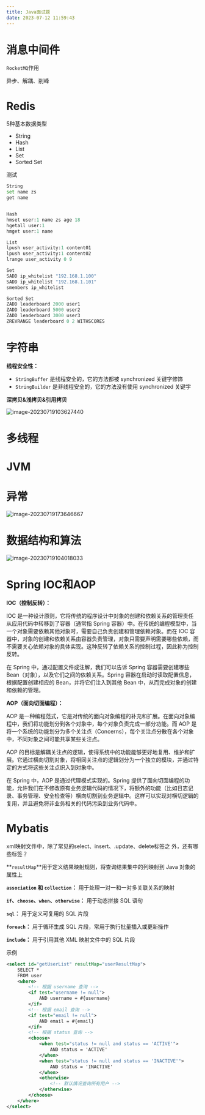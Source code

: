 ```yaml
---
title: Java面试题
date: 2023-07-12 11:59:43
---
```


# 消息中间件

`RocketMQ`作用

异步、解耦、削峰

# Redis

5种基本数据类型

- String
- Hash
- List
- Set
- Sorted Set

测试

```python
String
set name zs
get name


Hash
hmset user:1 name zs age 18
hgetall user:1
hmget user:1 name

List
lpush user_activity:1 content01
lpush user_activity:1 content02
lrange user_activity 0 9

Set
SADD ip_whitelist "192.168.1.100"
SADD ip_whitelist "192.168.1.101"
smembers ip_whitelist

Sorted Set
ZADD leaderboard 2000 user1
ZADD leaderboard 5000 user2
ZADD leaderboard 3000 user3
ZREVRANGE leaderboard 0 2 WITHSCORES
```

 



# 字符串

**线程安全性：**

- `StringBuffer` 是线程安全的，它的方法都被 synchronized 关键字修饰
- `StringBuilder` 是非线程安全的，它的方法没有使用 synchronized 关键字

**深拷贝&浅拷贝&引用拷贝**

![image-20230719103627440](http://cxy-csx.top/image-20230719103627440.png)



# 多线程



# JVM



# 异常

![image-20230719173646667](http://cxy-csx.top/image-20230719173646667.png)

# 数据结构和算法

![image-20230719104018033](http://cxy-csx.top/image-20230719104018033.png)

# Spring IOC和AOP

**IOC（控制反转）：**

IOC 是一种设计原则，它将传统的程序设计中对象的创建和依赖关系的管理责任从应用代码中转移到了容器（通常指 Spring 容器）中。在传统的编程模型中，当一个对象需要依赖其他对象时，需要自己负责创建和管理依赖对象。而在 IOC 容器中，对象的创建和依赖关系由容器负责管理，对象只需要声明需要哪些依赖，而不需要关心依赖对象的具体实现。这种反转了依赖关系的控制过程，因此称为控制反转。

在 Spring 中，通过配置文件或注解，我们可以告诉 Spring 容器需要创建哪些 Bean（对象），以及它们之间的依赖关系。Spring 容器在启动时读取配置信息，根据配置创建相应的 Bean，并将它们注入到其他 Bean 中，从而完成对象的创建和依赖的管理。

**AOP（面向切面编程）：**

AOP 是一种编程范式，它是对传统的面向对象编程的补充和扩展。在面向对象编程中，我们将功能划分到各个对象中，每个对象负责完成一部分功能。而 AOP 是将一个系统的功能划分为多个关注点（Concerns），每个关注点分散在各个对象中，不同对象之间可能共享某些关注点。

AOP 的目标是解耦关注点的逻辑，使得系统中的功能能够更好地复用、维护和扩展。它通过横向切割对象，将相同关注点的逻辑划分为一个独立的模块，并通过特定的方式将这些关注点织入到对象中。

在 Spring 中，AOP 是通过代理模式实现的。Spring 提供了面向切面编程的功能，允许我们在不修改原有业务逻辑代码的情况下，将额外的功能（比如日志记录、事务管理、安全检查等）横向切割到业务逻辑中。这样可以实现对横切逻辑的复用，并且避免将非业务相关的代码污染到业务代码中。

# Mybatis

xml映射文件中，除了常见的select、insert、.update、delete标签之 外，还有哪些标签？

**`resultMap`**用于定义结果映射规则，将查询结果集中的列映射到 Java 对象的属性上

**`association` 和 `collection`：** 用于处理一对一和一对多关联关系的映射

**`if`、`choose`、`when`、`otherwise`：** 用于动态拼接 SQL 语句

**`sql`：** 用于定义可复用的 SQL 片段

**`foreach`：** 用于循环生成 SQL 片段，常用于执行批量插入或更新操作

**`include`：** 用于引用其他 XML 映射文件中的 SQL 片段

示例

```xml
<select id="getUserList" resultMap="userResultMap">
    SELECT *
    FROM user
    <where>
        <!-- 根据 username 查询 -->
        <if test="username != null">
            AND username = #{username}
        </if>
        <!-- 根据 email 查询 -->
        <if test="email != null">
            AND email = #{email}
        </if>
        <!-- 根据 status 查询 -->
        <choose>
            <when test="status != null and status == 'ACTIVE'">
                AND status = 'ACTIVE'
            </when>
            <when test="status != null and status == 'INACTIVE'">
                AND status = 'INACTIVE'
            </when>
            <otherwise>
                <!-- 默认情况查询所有用户 -->
            </otherwise>
        </choose>
    </where>
</select>
```



